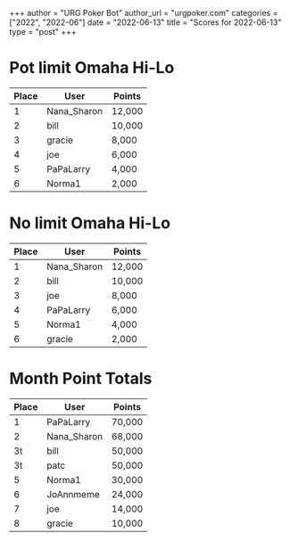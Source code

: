 +++
author = "URG Poker Bot"
author_url = "urgpoker.com"
categories = ["2022", "2022-06"]
date = "2022-06-13"
title = "Scores for 2022-06-13"
type = "post"
+++
# Pot limit Omaha Hi-Lo

| Place | User | Points |
|-------|------|--------|
| 1 | Nana_Sharon | 12,000 |
| 2 | bill | 10,000 |
| 3 | gracie | 8,000 |
| 4 | joe | 6,000 |
| 5 | PaPaLarry | 4,000 |
| 6 | Norma1 | 2,000 |

# No limit Omaha Hi-Lo

| Place | User | Points |
|-------|------|--------|
| 1 | Nana_Sharon | 12,000 |
| 2 | bill | 10,000 |
| 3 | joe | 8,000 |
| 4 | PaPaLarry | 6,000 |
| 5 | Norma1 | 4,000 |
| 6 | gracie | 2,000 |

# Month Point Totals

| Place | User | Points |
|-------|------|--------|
| 1 | PaPaLarry | 70,000 |
| 2 | Nana_Sharon | 68,000 |
| 3t | bill | 50,000 |
| 3t | patc | 50,000 |
| 5 | Norma1 | 30,000 |
| 6 | JoAnnmeme | 24,000 |
| 7 | joe | 14,000 |
| 8 | gracie | 10,000 |
